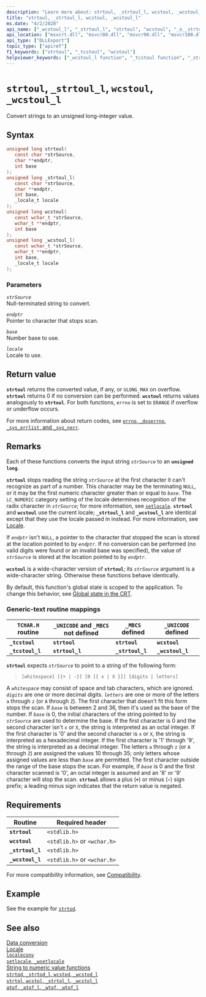 ```yaml
---
description: "Learn more about: strtoul, _strtoul_l, wcstoul, _wcstoul_l"
title: "strtoul, _strtoul_l, wcstoul, _wcstoul_l"
ms.date: "4/2/2020"
api_name: ["_wcstoul_l", "_strtoul_l", "strtoul", "wcstoul", "_o__strtoul_l", "_o__wcstoul_l", "_o_strtoul", "_o_wcstoul"]
api_location: ["msvcrt.dll", "msvcr80.dll", "msvcr90.dll", "msvcr100.dll", "msvcr100_clr0400.dll", "msvcr110.dll", "msvcr110_clr0400.dll", "msvcr120.dll", "msvcr120_clr0400.dll", "ucrtbase.dll", "api-ms-win-crt-convert-l1-1-0.dll", "ntoskrnl.exe", "api-ms-win-crt-private-l1-1-0.dll"]
api_type: ["DLLExport"]
topic_type: ["apiref"]
f1_keywords: ["strtoul", "_tcstoul", "wcstoul"]
helpviewer_keywords: ["_wcstoul_l function", "_tcstoul function", "_strtoul_l function", "string conversion, to integers", "wcstoul function", "strtoul function", "wcstoul_l function", "strtoul_l function", "tcstoul function"]
---
```

# `strtoul`, `_strtoul_l`, `wcstoul`, `_wcstoul_l`

Convert strings to an unsigned long-integer value.

## Syntax

```C
unsigned long strtoul(
   const char *strSource,
   char **endptr,
   int base
);
unsigned long _strtoul_l(
   const char *strSource,
   char **endptr,
   int base,
   _locale_t locale
);
unsigned long wcstoul(
   const wchar_t *strSource,
   wchar_t **endptr,
   int base
);
unsigned long _wcstoul_l(
   const wchar_t *strSource,
   wchar_t **endptr,
   int base,
   _locale_t locale
);
```

### Parameters

*`strSource`*\
Null-terminated string to convert.

*`endptr`*\
Pointer to character that stops scan.

*`base`*\
Number base to use.

*`locale`*\
Locale to use.

## Return value

**`strtoul`** returns the converted value, if any, or `ULONG_MAX` on overflow. **`strtoul`** returns 0 if no conversion can be performed. **`wcstoul`** returns values analogously to **`strtoul`**. For both functions, `errno` is set to `ERANGE` if overflow or underflow occurs.

For more information about return codes, see [`errno`, `_doserrno`, `_sys_errlist`, and `_sys_nerr`](../errno-doserrno-sys-errlist-and-sys-nerr.md).

## Remarks

Each of these functions converts the input string *`strSource`* to an **`unsigned long`**.

**`strtoul`** stops reading the string *`strSource`* at the first character it can't recognize as part of a number. This character may be the terminating `NULL`, or it may be the first numeric character greater than or equal to *`base`*. The `LC_NUMERIC` category setting of the locale determines recognition of the radix character in *`strSource`*; for more information, see [`setlocale`](setlocale-wsetlocale.md). **`strtoul`** and **`wcstoul`** use the current locale; **`_strtoul_l`** and **`_wcstoul_l`** are identical except that they use the locale passed in instead. For more information, see [Locale](../locale.md).

If *`endptr`* isn't `NULL`, a pointer to the character that stopped the scan is stored at the location pointed to by *`endptr`*. If no conversion can be performed (no valid digits were found or an invalid base was specified), the value of *`strSource`* is stored at the location pointed to by *`endptr`*.

**`wcstoul`** is a wide-character version of **`strtoul`**; its *`strSource`* argument is a wide-character string. Otherwise these functions behave identically.

By default, this function's global state is scoped to the application. To change this behavior, see [Global state in the CRT](../global-state.md).

### Generic-text routine mappings

|`TCHAR.H` routine|`_UNICODE` and `_MBCS` not defined|`_MBCS` defined|`_UNICODE` defined|
|---------------------|------------------------------------|--------------------|-----------------------|
|**`_tcstoul`**|**`strtoul`**|**`strtoul`**|**`wcstoul`**|
|**`_tcstoul_l`**|**`strtoul_l`**|**`_strtoul_l`**|**`_wcstoul_l`**|

**`strtoul`** expects *`strSource`* to point to a string of the following form:

> `[whitespace] [{+ | -}] [0 [{ x | X }]] [digits | letters]`

A *`whitespace`* may consist of space and tab characters, which are ignored. *`digits`* are one or more decimal digits. *`letters`* are one or more of the letters `a` through `z` (or `A` through `Z`). The first character that doesn't fit this form stops the scan. If *`base`* is between 2 and 36, then it's used as the base of the number. If *`base`* is 0, the initial characters of the string pointed to by *`strSource`* are used to determine the base. If the first character is 0 and the second character isn't `x` or `X`, the string is interpreted as an octal integer. If the first character is '0' and the second character is `x` or `X`, the string is interpreted as a hexadecimal integer. If the first character is '1' through '9', the string is interpreted as a decimal integer. The letters `a` through `z` (or `A` through `Z`) are assigned the values 10 through 35; only letters whose assigned values are less than *`base`* are permitted. The first character outside the range of the base stops the scan. For example, if *`base`* is 0 and the first character scanned is '0', an octal integer is assumed and an '8' or '9' character will stop the scan. **`strtoul`** allows a plus (**`+`**) or minus (**`-`**) sign prefix; a leading minus sign indicates that the return value is negated.

## Requirements

|Routine|Required header|
|-------------|---------------------|
|**`strtoul`**|`<stdlib.h>`|
|**`wcstoul`**|`<stdlib.h>` or `<wchar.h>`|
|**`_strtoul_l`**|`<stdlib.h>`|
|**`_wcstoul_l`**|`<stdlib.h>` or `<wchar.h>`|

For more compatibility information, see [Compatibility](../compatibility.md).

## Example

See the example for [`strtod`](strtod-strtod-l-wcstod-wcstod-l.md).

## See also

[Data conversion](../data-conversion.md)\
[Locale](../locale.md)\
[`localeconv`](localeconv.md)\
[`setlocale`, `_wsetlocale`](setlocale-wsetlocale.md)\
[String to numeric value functions](../string-to-numeric-value-functions.md)\
[`strtod`, `_strtod_l`, `wcstod`, `_wcstod_l`](strtod-strtod-l-wcstod-wcstod-l.md)\
[`strtol`, `wcstol`, `_strtol_l`, `_wcstol_l`](strtol-wcstol-strtol-l-wcstol-l.md)\
[`atof`, `_atof_l`, `_wtof`, `_wtof_l`](atof-atof-l-wtof-wtof-l.md)
